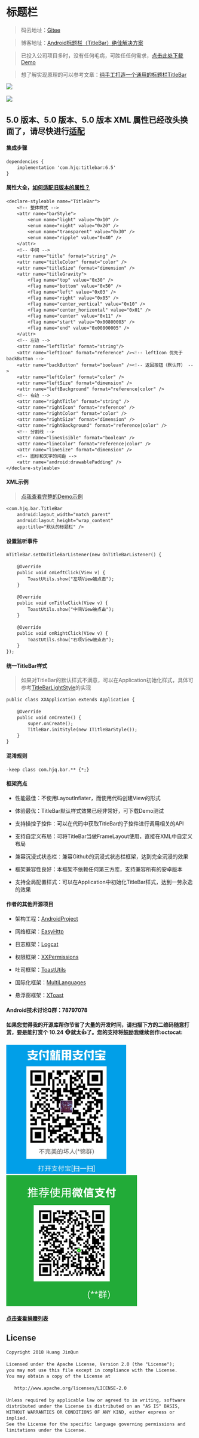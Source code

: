 # 标题栏

> 码云地址：[Gitee](https://gitee.com/getActivity/TitleBar)

> 博客地址：[Android标题栏（TitleBar）绝佳解决方案](https://www.jianshu.com/p/617be02dc265)

> 已投入公司项目多时，没有任何毛病，可胜任任何需求，[点击此处下载Demo](TitleBar.apk)

> 想了解实现原理的可以参考文章：[纯手工打造一个通用的标题栏TitleBar](https://www.jianshu.com/p/ccf6506335e7)

![](TitleBar.png)

![](TitleBar.gif)

## 5.0 版本、5.0 版本、5.0 版本 XML 属性已经改头换面了，请尽快进行[适配](Adaptive.md)

#### 集成步骤

    dependencies {
        implementation 'com.hjq:titlebar:6.5'
    }

#### 属性大全，[如何适配旧版本的属性？](Adaptive.md)

    <declare-styleable name="TitleBar">
        <!-- 整体样式 -->
        <attr name="barStyle">
            <enum name="light" value="0x10" />
            <enum name="night" value="0x20" />
            <enum name="transparent" value="0x30" />
            <enum name="ripple" value="0x40" />
        </attr>
        <!-- 中间 -->
        <attr name="title" format="string" />
        <attr name="titleColor" format="color" />
        <attr name="titleSize" format="dimension" />
        <attr name="titleGravity">
            <flag name="top" value="0x30" />
            <flag name="bottom" value="0x50" />
            <flag name="left" value="0x03" />
            <flag name="right" value="0x05" />
            <flag name="center_vertical" value="0x10" />
            <flag name="center_horizontal" value="0x01" />
            <flag name="center" value="0x11" />
            <flag name="start" value="0x00800003" />
            <flag name="end" value="0x00800005" />
        </attr>
        <!-- 左边 -->
        <attr name="leftTitle" format="string"/>
        <attr name="leftIcon" format="reference" /><!-- leftIcon 优先于 backButton -->
        <attr name="backButton" format="boolean" /><!-- 返回按钮（默认开） -->
        <attr name="leftColor" format="color" />
        <attr name="leftSize" format="dimension" />
        <attr name="leftBackground" format="reference|color" />
        <!-- 右边 -->
        <attr name="rightTitle" format="string" />
        <attr name="rightIcon" format="reference" />
        <attr name="rightColor" format="color" />
        <attr name="rightSize" format="dimension" />
        <attr name="rightBackground" format="reference|color" />
        <!-- 分割线 -->
        <attr name="lineVisible" format="boolean" />
        <attr name="lineColor" format="reference|color" />
        <attr name="lineSize" format="dimension" />
        <!-- 图标和文字的间距 -->
        <attr name="android:drawablePadding" />
    </declare-styleable>

#### XML示例

> [点我查看完整的Demo示例](https://github.com/getActivity/TitleBar/blob/master/app/src/main/res/layout/activity_main.xml)

    <com.hjq.bar.TitleBar
        android:layout_width="match_parent"
        android:layout_height="wrap_content"
        app:title="默认的标题栏" />

#### 设置监听事件

    mTitleBar.setOnTitleBarListener(new OnTitleBarListener() {

        @Override
        public void onLeftClick(View v) {
            ToastUtils.show("左项View被点击");
        }

        @Override
        public void onTitleClick(View v) {
            ToastUtils.show("中间View被点击");
        }

        @Override
        public void onRightClick(View v) {
            ToastUtils.show("右项View被点击");
        }
    });

#### 统一TitleBar样式

> 如果对TitleBar的默认样式不满意，可以在Application初始化样式，具体可参考[TitleBarLightStyle](https://github.com/getActivity/TitleBar/blob/master/library/src/main/java/com/hjq/bar/style/TitleBarLightStyle.java)的实现

	public class XXApplication extends Application {
	
	    @Override
	    public void onCreate() {
	        super.onCreate();
	        TitleBar.initStyle(new ITitleBarStyle());
	    }
	}

#### 混淆规则

    -keep class com.hjq.bar.** {*;}

#### 框架亮点

* 性能最佳：不使用LayoutInflater，而使用代码创建View的形式

* 体验最优：TitleBar默认样式效果已经非常好，可下载Demo测试

* 支持操控子控件：可以在代码中获取TitleBar的子控件进行调用相关的API

* 支持自定义布局：可将TitleBar当做FrameLayout使用，直接在XML中自定义布局

* 兼容沉浸式状态栏：兼容Github的沉浸式状态栏框架，达到完全沉浸的效果

* 框架兼容性良好：本框架不依赖任何第三方库，支持兼容所有的安卓版本

* 支持全局配置样式：可以在Application中初始化TitleBar样式，达到一劳永逸的效果

#### 作者的其他开源项目

* 架构工程：[AndroidProject](https://github.com/getActivity/AndroidProject)

* 网络框架：[EasyHttp](https://github.com/getActivity/EasyHttp)

* 日志框架：[Logcat](https://github.com/getActivity/Logcat)

* 权限框架：[XXPermissions](https://github.com/getActivity/XXPermissions)

* 吐司框架：[ToastUtils](https://github.com/getActivity/ToastUtils)

* 国际化框架：[MultiLanguages](https://github.com/getActivity/MultiLanguages)

* 悬浮窗框架：[XToast](https://github.com/getActivity/XToast)

#### Android技术讨论Q群：78797078

#### 如果您觉得我的开源库帮你节省了大量的开发时间，请扫描下方的二维码随意打赏，要是能打赏个 10.24 :monkey_face:就太:thumbsup:了。您的支持将鼓励我继续创作:octocat:

![](https://raw.githubusercontent.com/getActivity/Donate/master/picture/pay_ali.png) ![](https://raw.githubusercontent.com/getActivity/Donate/master/picture/pay_wechat.png)

#### [点击查看捐赠列表](https://github.com/getActivity/Donate)

## License

```text
Copyright 2018 Huang JinQun

Licensed under the Apache License, Version 2.0 (the "License");
you may not use this file except in compliance with the License.
You may obtain a copy of the License at

   http://www.apache.org/licenses/LICENSE-2.0

Unless required by applicable law or agreed to in writing, software
distributed under the License is distributed on an "AS IS" BASIS,
WITHOUT WARRANTIES OR CONDITIONS OF ANY KIND, either express or implied.
See the License for the specific language governing permissions and
limitations under the License.
```
